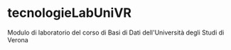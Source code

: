 # tecnologieLabUniVR
Modulo di laboratorio del corso di Basi di Dati dell'Università degli Studi di Verona
